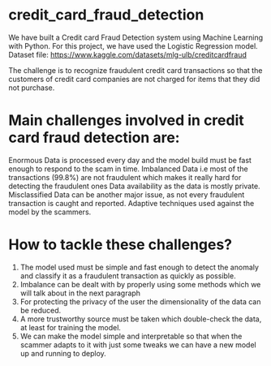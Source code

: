 # credit_card_fraud_detection

We have built a Credit card Fraud Detection system using Machine Learning with Python. For this project, we have used the Logistic Regression model.
Dataset file: https://www.kaggle.com/datasets/mlg-ulb/creditcardfraud

The challenge is to recognize fraudulent credit card transactions so that the customers of credit card companies are not charged for items that they did not purchase.

# Main challenges involved in credit card fraud detection are:
Enormous Data is processed every day and the model build must be fast enough to respond to the scam in time.
Imbalanced Data i.e most of the transactions (99.8%) are not fraudulent which makes it really hard for detecting the fraudulent ones
Data availability as the data is mostly private.
Misclassified Data can be another major issue, as not every fraudulent transaction is caught and reported.
Adaptive techniques used against the model by the scammers.

# How to tackle these challenges?
1. The model used must be simple and fast enough to detect the anomaly and classify it as a fraudulent transaction as quickly as possible.
2. Imbalance can be dealt with by properly using some methods which we will talk about in the next paragraph
3. For protecting the privacy of the user the dimensionality of the data can be reduced.
4. A more trustworthy source must be taken which double-check the data, at least for training the model.
5. We can make the model simple and interpretable so that when the scammer adapts to it with just some tweaks we can have a new model up and running to deploy.
